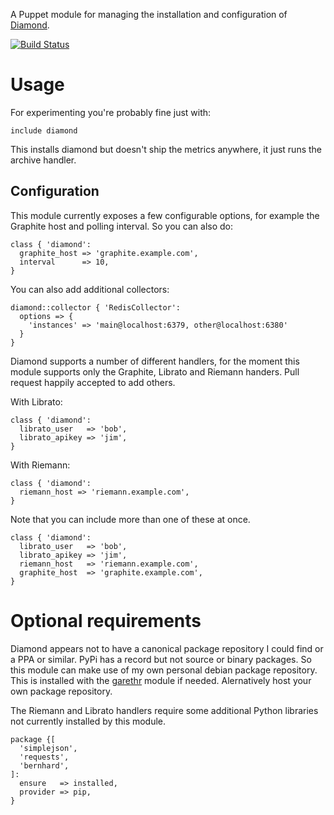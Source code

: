 A Puppet module for managing the installation and configuration of
[Diamond](https://github.com/BrightcoveOS/Diamond).

[![Build
Status](https://secure.travis-ci.org/garethr/garethr-diamond.png)](http://travis-ci.org/garethr/garethr-diamond)

# Usage

For experimenting you're probably fine just with:

    include diamond

This installs diamond but doesn't ship the metrics anywhere, it just
runs the archive handler.

## Configuration

This module currently exposes a few configurable options, for example 
the Graphite host and polling interval. So you can also do:

    class { 'diamond':
      graphite_host => 'graphite.example.com',
      interval      => 10,
    }

You can also add additional collectors:

    diamond::collector { 'RedisCollector':
      options => {
        'instances' => 'main@localhost:6379, other@localhost:6380'
      }
    }

Diamond supports a number of different handlers, for the moment this
module supports only the Graphite, Librato and Riemann handers. Pull request
happily accepted to add others.

With Librato:

    class { 'diamond':
      librato_user   => 'bob',
      librato_apikey => 'jim',
    }

With Riemann:

    class { 'diamond':
      riemann_host => 'riemann.example.com',
    }

Note that you can include more than one of these at once.

    class { 'diamond':
      librato_user   => 'bob',
      librato_apikey => 'jim',
      riemann_host   => 'riemann.example.com',
      graphite_host  => 'graphite.example.com',
    }

# Optional requirements

Diamond appears not to have a canonical package repository I could find
or a PPA or similar. PyPi has a record but not source or binary
packages. So this module can make use of my own personal debian package
repository. This is installed with the
[garethr](https://github.com/garethr/garethr-garethr) module if needed.
Alernatively host your own package repository.

The Riemann and Librato handlers require some additional Python
libraries not currently installed by this module.

    package {[
      'simplejson',
      'requests',
      'bernhard',
    ]:
      ensure   => installed,
      provider => pip,
    }

